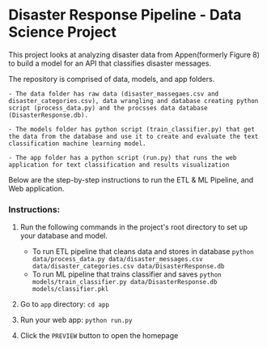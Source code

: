 # Disaster Response Pipeline - Data Science Project
This project looks at analyzing disaster data from Appen(formerly Figure 8) to build a model for an API that classifies disaster messages.

The repository is comprised of data, models, and app folders.

    - The data folder has raw data (disaster_massegaes.csv and disaster_categories.csv), data wrangling and database creating python script (process_data.py) and the procsses data database (DisasterResponse.db).
    
    - The models folder has python script (train_classifier.py) that get the data from the database and use it to create and evaluate the text classification machine learning model.
    
    - The app folder has a python script (run.py) that runs the web application for text classification and results visualization


Below are the step-by-step instructions to run the ETL & ML Pipeline, and Web application.


### Instructions:
1. Run the following commands in the project's root directory to set up your database and model.

    - To run ETL pipeline that cleans data and stores in database
        `python data/process_data.py data/disaster_messages.csv data/disaster_categories.csv data/DisasterResponse.db`
    - To run ML pipeline that trains classifier and saves
        `python models/train_classifier.py data/DisasterResponse.db models/classifier.pkl`

2. Go to `app` directory: `cd app`

3. Run your web app: `python run.py`

4. Click the `PREVIEW` button to open the homepage
